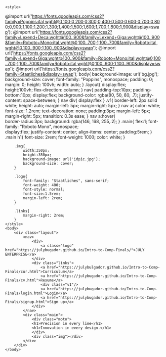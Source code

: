 <!DOCTYPE html>
<html lang="en">
	<head>
		<meta charset="UTF-8">
		<title>July L. Bugador</title>
	</head>

	<style>
@import url('https://fonts.googleapis.com/css2?family=Poppins:ital,wght@0,100;0,200;0,300;0,400;0,500;0,600;0,700;0,800;0,900;1,100;1,200;1,300;1,400;1,500;1,600;1,700;1,800;1,900&display=swap');
@import url('https://fonts.googleapis.com/css2?family=Lexend+Deca:wght@100..900&family=Lexend+Giga:wght@100..900&family=Roboto+Mono:ital,wght@0,100..700;1,100..700&family=Roboto:ital,wght@0,100..900;1,100..900&display=swap');
@import url('https://fonts.googleapis.com/css2?family=Lexend+Giga:wght@100..900&family=Roboto+Mono:ital,wght@0,100..700;1,100..700&family=Roboto:ital,wght@0,100..900;1,100..900&display=swap');
@import url('https://fonts.googleapis.com/css2?family=Staatliches&display=swap');
		 body{
			background-image: url('bg.jpg');	
			background-size: cover;
			font-family: "Poppins", monospace;
			padding: 0;
			margin: 0;
			height: 100vh;
			width: auto;
		}
		.layout{
			display:flex;	
			height:100vh;
			flex-direction: column;
		}
		nav{
			padding-top:10px;
			padding-bottom:10px;
			display:flex;
			background-color:  	rgba(80, 50, 80, .7);
			justify-content: space-between;
		}
		nav div{
			display:flex
		}
		.v1{
			border-left: 2px solid white;
			height: auto;
			margin-left: 5px;
			margin-right: 5px;
		}
		nav a{
			color: white;
			font-size: 1.2rem;
			text-decoration: none;
			padding:3px;
			margin-left: 5px;
			margin-right: 5px;
			transition: 0.3s ease;
		}
		nav a:hover{	
			border-radius:3px;
			background: rgba(146, 168, 255,.2);
		}
		.main{
			flex:1;
			font-family: "Roboto Mono", monospace;	
			display:flex;
			justify-content: center;
			align-items: center;
			padding:5rem;
		}
		.main h1{
			font-size: 2rem;
			font-weight: 1000;
			color: white;
		}

		.img{
			width:350px;
			height:350px;
			background-image: url('idpic.jpg');
			background-size: cover;
		}

		.logo{
			font-family: "Staatliches", sans-serif;
			font-weight: 400;
			font-style: normal;
			font-size:1.5rem;
			margin-left: 2rem;
		}

		.links{
			margin-right: 2rem;
		}
	</style>
	<body>
		<div class="layout">
			<nav>
				<div>
					<a class="logo" href="https://julybugador.github.io/Intro-to-Comp-Finals/">JULY ENTERPRISE</a>
				</div>
				<div class="links">
					<a href="https://julybulgador.github.io/Intro-to-Comp-Finals/cur.html">Curriculum</a>
					<a href="https://julybugador.github.io/Intro-to-Comp-Finals/cv.html">Resume</a>
					<div class="v1"/>	
					<a href="https://julybugador.github.io/Intro-to-Comp-Finals/login.html">Login</a>
					<a href="https://julybugador.github.io/Intro-to-Comp-Finals/signup.html">Sign up</a>
				</div>
			</nav>
			<div class="main">
				<div class="moto"> 
				<h1>Precision in every line</h1>
				<h1>Innovation in every design.</h1>	
				</div>
				<div class="img"></div>
			</div>
		</div>
	</body>
</html>
